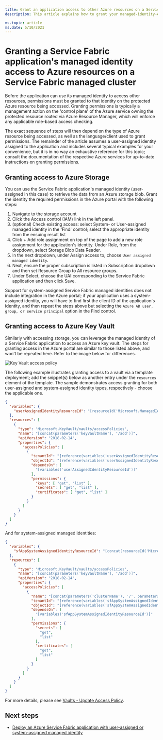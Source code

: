 ```yaml
---
title: Grant an application access to other Azure resources on a Service Fabric managed cluster
description: This article explains how to grant your managed-identity-enabled Service Fabric application access to other Azure resources supporting Azure Active Directory-based authentication on a Service Fabric managed cluster.

ms.topic: article
ms.date: 5/10/2021
---
```


# Granting a Service Fabric application's managed identity access to Azure resources on a Service Fabric managed cluster

Before the application can use its managed identity to access other resources, permissions must be granted to that identity on the protected Azure resource being accessed. Granting permissions is typically a management action on the 'control plane' of the Azure service owning the protected resource routed via Azure Resource Manager, which will enforce any applicable role-based access checking.

The exact sequence of steps will then depend on the type of Azure resource being accessed, as well as the language/client used to grant permissions. The remainder of the article assumes a user-assigned identity assigned to the application and includes several typical examples for your convenience, but it is in no way an exhaustive reference for this topic; consult the documentation of the respective Azure services for up-to-date instructions on granting permissions.  

## Granting access to Azure Storage
You can use the Service Fabric application's managed identity (user-assigned in this case) to retrieve the data from an Azure storage blob. Grant the identity the required permissions in the Azure portal with the following steps:

1. Navigate to the storage account
2. Click the Access control (IAM) link in the left panel.
3. (optional) Check existing access: select System- or User-assigned managed identity in the 'Find' control; select the appropriate identity from the ensuing result list
4. Click + Add role assignment on top of the page to add a new role assignment for the application's identity.
Under Role, from the dropdown, select Storage Blob Data Reader.
5. In the next dropdown, under Assign access to, choose `User assigned managed identity`.
6. Next, ensure the proper subscription is listed in Subscription dropdown and then set Resource Group to All resource groups.
7. Under Select, choose the UAI corresponding to the Service Fabric application and then click Save.

Support for system-assigned Service Fabric managed identities does not include integration in the Azure portal; if your application uses a system-assigned identity, you will have to find first the client ID of the application's identity, and then repeat the steps above but selecting the `Azure AD user, group, or service principal` option in the Find control.

## Granting access to Azure Key Vault
Similarly with accessing storage, you can leverage the managed identity of a Service Fabric application to access an Azure key vault. The steps for granting access in the Azure portal are similar to those listed above, and won't be repeated here. Refer to the image below for differences.

![Key Vault access policy](../key-vault/media/vs-secure-secret-appsettings/add-keyvault-access-policy.png)

The following example illustrates granting access to a vault via a template deployment; add the snippet(s) below as another entry under the `resources` element of the template. The sample demonstrates access granting for both user-assigned and system-assigned identity types, respectively - choose the applicable one.

```json
{
  "variables": {
    "userAssignedIdentityResourceId": "[resourceId('Microsoft.ManagedIdentity/userAssignedIdentities/', parameters('userAssignedIdentityName'))]",
  },
  "resources": [
    {
      "type": "Microsoft.KeyVault/vaults/accessPolicies",
      "name": "[concat(parameters('keyVaultName'), '/add')]",
      "apiVersion": "2018-02-14",
      "properties": {
        "accessPolicies": [
          {
            "tenantId": "[reference(variables('userAssignedIdentityResourceId'), '2018-11-30').tenantId]",
            "objectId": "[reference(variables('userAssignedIdentityResourceId'), '2018-11-30').principalId]",
            "dependsOn": [
              "[variables('userAssignedIdentityResourceId')]"
            ],
            "permissions": {
              "keys": [ "get", "list" ],
              "secrets": [ "get", "list" ],
              "certificates": [ "get", "list" ]
            }
          }
        ]
      }
    }
  ]
}
```
And for system-assigned managed identities:
```json
{
  "variables": {
    "sfAppSystemAssignedIdentityResourceId": "[concat(resourceId('Microsoft.ServiceFabric/managedClusters/applications/', parameters('clusterName'), parameters('applicationName')), '/providers/Microsoft.ManagedIdentity/Identities/default')]"
  },
  "resources": [
    {
      "type": "Microsoft.KeyVault/vaults/accessPolicies",
      "name": "[concat(parameters('keyVaultName'), '/add')]",
      "apiVersion": "2018-02-14",
      "properties": {
        "accessPolicies": [
          {
            "name": "[concat(parameters('clusterName'), '/', parameters('applicationName'))]",
            "tenantId": "[reference(variables('sfAppSystemAssignedIdentityResourceId'), '2018-11-30').tenantId]",
            "objectId": "[reference(variables('sfAppSystemAssignedIdentityResourceId'), '2018-11-30').principalId]",
            "dependsOn": [
              "[variables('sfAppSystemAssignedIdentityResourceId')]"
            ],
            "permissions": {
              "secrets": [
                "get",
                "list"
              ],
              "certificates": [
                "get",
                "list"
              ]
            }
          }
        ]
      }
    }
  ]
}
```

For more details, please see [Vaults - Update Access Policy](/rest/api/keyvault/vaults/updateaccesspolicy).

## Next steps
* [Deploy an Azure Service Fabric application with user-assigned or system-assigned managed identity](./how-to-deploy-service-fabric-application-system-assigned-managed-identity.md)
